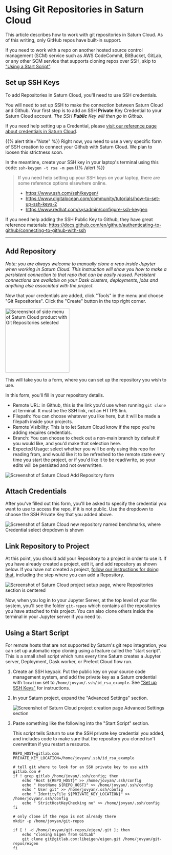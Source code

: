 # Using Git Repositories in Saturn Cloud

This article describes how to work with git repositories in Saturn Cloud. As of this writing, only GitHub repos have built-in support.

If you need to work with a repo on another hosted source control management (SCM) service such as AWS CodeCommit, BitBucket, GitLab, or any other SCM service that supports cloning repos over SSH, skip to ["Using a Start Script"](<docs/Enterprise/installation.md#using-a-start-script>).

## Set up SSH Keys

To add Repositories in Saturn Cloud, you'll need to use SSH credentials.

You will need to set up SSH to make the connection between Saturn Cloud and Github. Your first step is to add an SSH **Private** Key Credential to your Saturn Cloud account. *The SSH **Public** Key will then go in Github.*

If you need help setting up a Credential, please [visit our reference page about credentials in Saturn Cloud](<docs/Using Saturn Cloud/credentials.md>).

{{% alert title="Note" %}}
Right now, you need to use a very specific form of SSH creation to connect your Github with Saturn Cloud. We plan to loosen this strictness soon.

In the meantime, create your SSH key in your laptop's terminal using this code:
```ssh-keygen -t rsa -m pem```
{{% /alert %}}

> If you need help setting up your SSH keys on your laptop, there are some reference options elsewhere online.
> * <a href="https://www.ssh.com/ssh/keygen/" target='_blank' rel='noopener'>https://www.ssh.com/ssh/keygen/</a>
> * <a href="https://www.digitalocean.com/community/tutorials/how-to-set-up-ssh-keys-2" target='_blank' rel='noopener'>https://www.digitalocean.com/community/tutorials/how-to-set-up-ssh-keys-2</a>
> * <a href="https://www.redhat.com/sysadmin/configure-ssh-keygen" target='_blank' rel='noopener'>https://www.redhat.com/sysadmin/configure-ssh-keygen</a>

If you need help adding the SSH Public Key to Github, they have great reference materials: <a href="https://docs.github.com/en/github/authenticating-to-github/connecting-to-github-with-ssh" target='_blank' rel='noopener'>https://docs.github.com/en/github/authenticating-to-github/connecting-to-github-with-ssh</a>

***

## Add Repository
*Note: you are always welcome to manually clone a repo inside Jupyter when working in Saturn Cloud. This instruction will show you how to make a persistent connection to that repo that can be easily reused. Persistent connections are available on your Dask clusters, deployments, jobs and anything else associated with the project.*

Now that your credentials are added, click "Tools" in the menu and choose "Git Repositories". Click the "Create" button in the top right corner.

<img src = "/images/docs/repos1.png" style="width:200px;" alt="Screenshot of side menu of Saturn Cloud product with Git Repositories selected" class="doc-image">

This will take you to a form, where you can set up the repository you wish to use.

In this form, you'll fill in your repository details.
* Remote URL: in Github, this is the link you'd use when running `git clone` at terminal. It must be the SSH link, not an HTTPS link.
* Filepath: You can choose whatever you like here, but it will be made a filepath inside your projects.
* Remote Visibility: This is to let Saturn Cloud know if the repo you're adding requires credentials.
* Branch: You can choose to check out a non-main branch by default if you would like, and you'd make that selection here.
* Expected Usage: select whether you will be only using this repo for reading from, and would like it to be refreshed to the remote state every time you start the project, or if you'd like it to be read/write, so your edits will be persisted and not overwritten.

<img src="/images/docs/repos2.jpg" alt="Screenshot of Saturn Cloud Add Repository form" class="doc-image">

## Attach Credentials
After you've filled out this form, you'll be asked to specify the credential you want to use to access the repo, if it is not public. Use the dropdown to choose the SSH Private Key that you added above.

<img src="/images/docs/repo_creds.png" alt="Screenshot of Saturn Cloud new repository named benchmarks, where Credential select dropdown is shown" class="doc-image">

## Link Repository to Project

At this point, you should add your Repository to a project in order to use it. If you have already created a project, edit it, and add repository as shown below.  If you have not created a project, [follow our instructions for doing that](<docs/Getting Started/start_project.md>), including the step where you can add a Repository.

<img src="/images/docs/image6.png" alt="Screenshot of Saturn Cloud project setup page, where Repositories section is centered" class="doc-image">

Now, when you log in to your Jupyter Server, at the top level of your file system, you'll see the folder `git-repos` which contains all the repositories you have attached to this project. You can also clone others inside the terminal in your Jupyter server if you need to.

## Using a Start Script

For remote hosts that are not supported by Saturn's git repo integration, you can set up automatic repo cloning using a feature called the "start script". This is a small shell script which runs every time Saturn creates a Jupyter server, Deployment, Dask worker, or Prefect Cloud flow run.

1. Create an SSH keypair. Put the public key on your source code management system, and add the private key as a Saturn credential with `location` set to `/home/jovyan/.ssh/id_rsa_example`. See ["Set up SSH Keys"](<docs/Enterprise/installation.md#set-up-ssh-keys>) for instructions.
2. In your Saturn project, expand the "Advanced Settings" section.

    <img src="/images/docs/advsettings.png" alt="Screenshot of Saturn Cloud project creation page Advanced Settings section" class="doc-image">

3. Paste something like the following into the "Start Script" section.

    This script tells Saturn to use the SSH private key credential you added, and includes code to make sure that the repository you cloned isn't overwritten if you restart a resource.

    ```shell
    REPO_HOST=gitlab.com
    PRIVATE_KEY_LOCATION=/home/jovyan/.ssh/id_rsa_example

    # tell git where to look for an SSH private key to use with gitlab.com #
    if ! grep gitlab /home/jovan/.ssh/config; then
        echo "Host ${REPO_HOST}" >> /home/jovyan/.ssh/config
        echo " HostName ${REPO_HOST}" >> /home/jovyan/.ssh/config
        echo " User git" >> /home/jovyan/.ssh/config
        echo " IdentityFile ${PRIVATE_KEY_LOCATION}" >> /home/jovyan/.ssh/config
        echo " StrictHostKeyChecking no" >> /home/jovyan/.ssh/config
    fi

    # only clone if the repo is not already there
    mkdir -p /home/jovyan/git-repos

    if [ ! -d /home/jovyan/git-repos/eigen/.git ]; then
        echo "cloning Eigen from GitLab"
        git clone git@gitlab.com:libeigen/eigen.git /home/jovyan/git-repos/eigen
    fi
    ```
